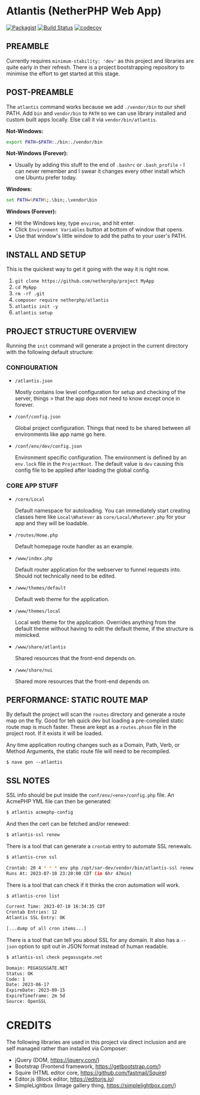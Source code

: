 # **Atlantis** (NetherPHP Web App)

[![Packagist](https://img.shields.io/packagist/v/netherphp/atlantis.svg?style=for-the-badge)](https://packagist.org/packages/netherphp/atlantis)
[![Build Status](https://img.shields.io/github/actions/workflow/status/netherphp/atlantis/phpunit.yml?style=for-the-badge)](https://github.com/netherphp/atlantis/actions)
[![codecov](https://img.shields.io/codecov/c/gh/netherphp/atlantis?style=for-the-badge&token=VQC48XNBS2)](https://codecov.io/gh/netherphp/atlantis)



## **PREAMBLE**

Currently requires `minimum-stability: 'dev'` as this project and libraries are quite early in their refresh. There is a project bootstrapping repository to minimise the effort to get started at this stage.



## **POST-PREAMBLE**

The `atlantis` command works because we add `./vendor/bin` to our shell PATH. Add `bin` and `vendor/bin` to `PATH` so we can use library installed and custom built apps locally. Else call it via `vendor/bin/atlantis`.

**Not-Windows:**
```bash
export PATH=$PATH:./bin:./vendor/bin
```

**Not-Windows (Forever):**
* Usually by adding this stuff to the end of `.bashrc` or `.bash_profile` - I can never remember and I swear it changes every other install which one Ubuntu prefer today.

**Windows:**
```bat
set PATH=%PATH%;.\bin;.\vendor\bin
```

**Windows (Forever):**
* Hit the Windows key, type `environ`, and hit enter.
* Click `Environment Variables` button at bottom of window that opens.
* Use that window's little window to add the paths to your user's PATH.



## **INSTALL AND SETUP**

This is the quickest way to get it going with the way it is right now.

1. `git clone https://github.com/netherphp/project MyApp`
2. `cd MyApp`
3. `rm -rf .git`
4. `composer require netherphp/atlantis`
5. `atlantis init -y`
6. `atlantis setup`



## **PROJECT STRUCTURE OVERVIEW**

Running the `init` command will generate a project in the current directory with the following default structure:

### **CONFIGURATION**

* `/atlantis.json`

  Mostly contains low level configuration for setup and checking of the server, things > that the app does not need to know except once in forever.

* `/conf/config.json`

  Global project configuration. Things that need to be shared between all environments like app name go here.

* `/conf/env/dev/config.json`

  Environment specific configuration. The environment is defined by an `env.lock` file in the `ProjectRoot`. The default value is `dev` causing this config file to be applied after loading the global config.

### **CORE APP STUFF**

* `/core/Local`

  Default namespace for autoloading. You can immediately start creating classes here like `Local\Whatever` as `core/Local/Whatever.php` for your app and they will be loadable.

* `/routes/Home.php`

  Default homepage route handler as an example.

* `/www/index.php`

  Default router application for the webserver to funnel requests into. Should not technically need to be edited.

* `/www/themes/default`

  Default web theme for the application.

* `/www/themes/local`

  Local web theme for the application. Overrides anything from the default theme without having to edit the default theme, if the structure is mimicked.

* `/www/share/atlantis`

  Shared resources that the front-end depends on.

* `/www/share/nui`

  Shared more resources that the front-end depends on.



## **PERFORMANCE: STATIC ROUTE MAP**

By default the project will scan the `routes` directory and generate a route map on the fly. Good for teh quick dev but loading a pre-compiled static route map is much faster. These are kept as a `routes.phson` file in the project root. If it exists it will be loaded.

Any time application routing changes such as a Domain, Path, Verb, or Method Arguments, the static route file will need to be recompiled.

```shell
$ nave gen --atlantis
```



## **SSL NOTES**

SSL info should be put inside the `conf/env/<env>/config.php` file. An AcmePHP YML file can then be generated:

```sh
$ atlantis acmephp-config
```

And then the cert can be fetched and/or renewed:

```sh
$ atlantis-ssl renew
```

There is a tool that can generate a `crontab` entry to automate SSL renewals.

```sh
$ atlantis-cron ssl

Crontab: 20 4 * * * env php /opt/sar-dev/vendor/bin/atlantis-ssl renew
Runs At: 2023-07-10 23:20:00 CDT (in 6hr 47min)
```

There is a tool that can check if it thinks the cron automation will work.

```sh
$ atlantis-cron list

Current Time: 2023-07-10 16:34:35 CDT
Crontab Entries: 12
Atlantis SSL Entry: OK

[...dump of all cron items...]
```

There is a tool that can tell you about SSL for any domain. It also has a `--json` option to spit out in JSON format instead of human readable.

```sh
$ atlantis-ssl check pegasusgate.net

Domain: PEGASUSGATE.NET
Status: OK
Code: 1
Date: 2023-06-17
ExpireDate: 2023-09-15
ExpireTimeframe: 2m 5d
Source: OpenSSL
```

# **CREDITS**

The following libraries are used in this project via direct inclusion and are self managed rather than installed via Composer:

* jQuery (DOM, https://jquery.com/)
* Bootstrap (Frontend framework, https://getbootstrap.com/)
* Squire (HTML editor core, https://github.com/fastmail/Squire)
* Editor.js (Block editor, https://editorjs.io)
* SimpleLightbox (Image gallery thing, https://simplelightbox.com/)
